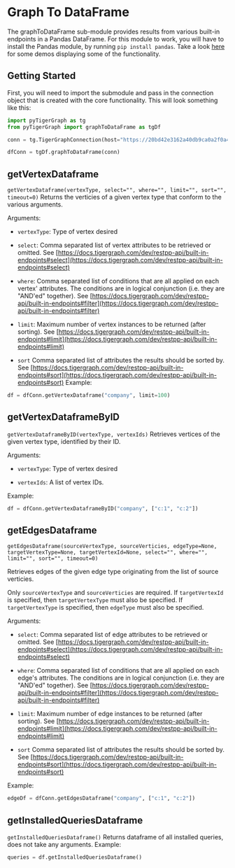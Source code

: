 # Graph To DataFrame
The graphToDataFrame sub-module provides results from various built-in endpoints in a Pandas DataFrame. For this module to work, you will have to install the Pandas module, by running ```pip install pandas```. Take a look [here](https://github.com/parkererickson/pyTigerGraph/blob/master/examples/dataFrameDemos.ipynb) for some demos displaying some of the functionality.

## Getting Started
First, you will need to import the submodule and pass in the connection object that is created with the core functionality. This will look something like this:
```python
import pyTigerGraph as tg 
from pyTigerGraph import graphToDataFrame as tgDf

conn = tg.TigerGraphConnection(host="https://20bd42e3162a40db9ca0a2f0a4352948.i.tgcloud.io", graphname="CrunchBasePre_2013", apiToken=token)

dfConn = tgDf.graphToDataFrame(conn)
```

## getVertexDataframe
```getVertexDataframe(vertexType, select="", where="", limit="", sort="", timeout=0)```
Returns the verticies of a given vertex type that conform to the various arguments. 

Arguments:

- `vertexType`: Type of vertex desired

- `select`: Comma separated list of vertex attributes to be retrieved or omitted.
            See [https://docs.tigergraph.com/dev/restpp-api/built-in-endpoints#select](https://docs.tigergraph.com/dev/restpp-api/built-in-endpoints#select)

- `where`:  Comma separated list of conditions that are all applied on each vertex' attributes.
            The conditions are in logical conjunction (i.e. they are "AND'ed" together).
            See [https://docs.tigergraph.com/dev/restpp-api/built-in-endpoints#filter](https://docs.tigergraph.com/dev/restpp-api/built-in-endpoints#filter)

- `limit`:  Maximum number of vertex instances to be returned (after sorting).
            See [https://docs.tigergraph.com/dev/restpp-api/built-in-endpoints#limit](https://docs.tigergraph.com/dev/restpp-api/built-in-endpoints#limit)

- `sort`    Comma separated list of attributes the results should be sorted by.
            See [https://docs.tigergraph.com/dev/restpp-api/built-in-endpoints#sort](https://docs.tigergraph.com/dev/restpp-api/built-in-endpoints#sort)
Example:
```python
df = dfConn.getVertexDataframe("company", limit=100)
```

## getVertexDataframeByID
```getVertexDataframeByID(vertexType, vertexIds)```
Retrieves vertices of the given vertex type, identified by their ID.

Arguments:

- `vertexType`: Type of vertex desired

- `vertexIds`: A list of vertex IDs.

Example:
```python
df = dfConn.getVertexDataframeByID("company", ["c:1", "c:2"])
```

## getEdgesDataframe
```getEdgesDataframe(sourceVertexType, sourceVerticies, edgeType=None, targetVertexType=None, targetVertexId=None, select="", where="", limit="", sort="", timeout=0)```

Retrieves edges of the given edge type originating from the list of source verticies.

Only `sourceVertexType` and `sourceVerticies` are required.
If `targetVertexId` is specified, then `targetVertexType` must also be specified.
If `targetVertexType` is specified, then `edgeType` must also be specified.

Arguments:

- `select`: Comma separated list of edge attributes to be retrieved or omitted.
            See [https://docs.tigergraph.com/dev/restpp-api/built-in-endpoints#select](https://docs.tigergraph.com/dev/restpp-api/built-in-endpoints#select)

- `where`:  Comma separated list of conditions that are all applied on each edge's attributes.
            The conditions are in logical conjunction (i.e. they are "AND'ed" together).
            See [https://docs.tigergraph.com/dev/restpp-api/built-in-endpoints#filter](https://docs.tigergraph.com/dev/restpp-api/built-in-endpoints#filter)

- `limit`:  Maximum number of edge instances to be returned (after sorting).
            See [https://docs.tigergraph.com/dev/restpp-api/built-in-endpoints#limit](https://docs.tigergraph.com/dev/restpp-api/built-in-endpoints#limit)

- `sort`    Comma separated list of attributes the results should be sorted by.
            See [https://docs.tigergraph.com/dev/restpp-api/built-in-endpoints#sort](https://docs.tigergraph.com/dev/restpp-api/built-in-endpoints#sort)

Example:
```python
edgeDf = dfConn.getEdgesDataframe("company", ["c:1", "c:2"])
```

## getInstalledQueriesDataframe
```getInstalledQueriesDataframe()```
Returns dataframe of all installed queries, does not take any arguments.
Example:
```python
queries = df.getInstalledQueriesDataframe()
```